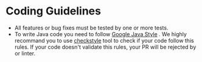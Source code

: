 # Coding Guidelines

- All features or bug fixes must be tested by one or more tests.
- To write Java code you need to
  follow [Google Java Style](https://checkstyle.sourceforge.io/styleguides/google-java-style-20180523/javaguide.html)
  . We highly recommand you to
  use [checkstyle](https://github.com/checkstyle/checkstyle) tool to check if
  your code follow this rules. If your code doesn't validate this rules, your PR
  will be rejected by or linter.
